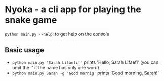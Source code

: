 # Nyoka - a cli app for playing the snake game

`python main.py --help`: to get help on the console

## Basic usage
* `python main.py 'Sarah Lifaefi!'` prints 'Hello, Sarah Lifaefi' (you can omit the '' if the name has only one word)
* `python main.py Sarah -g 'Good mornig'` prints 'Good morning, Sarah!'
